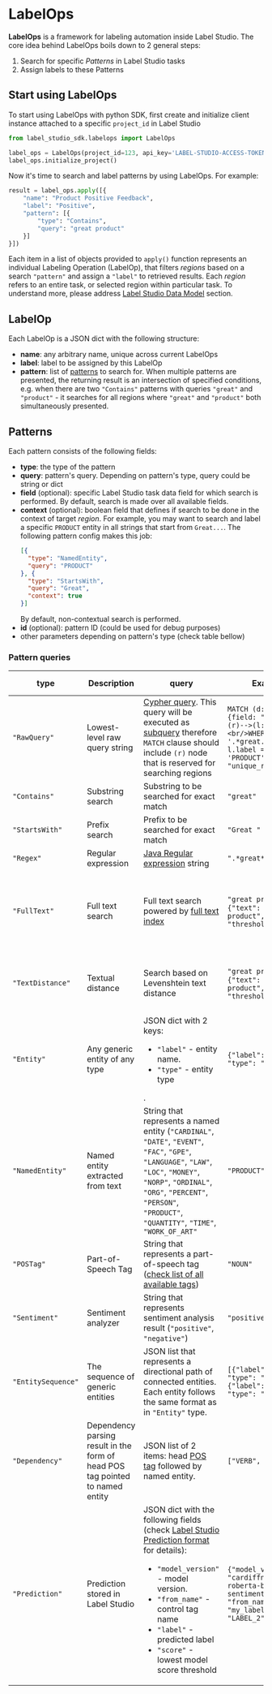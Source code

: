 # LabelOps

**LabelOps** is a framework for labeling automation inside Label Studio. The core idea behind LabelOps boils down to 2 general steps:

1. Search for specific _Patterns_ in Label Studio tasks
2. Assign labels to these Patterns

## Start using LabelOps

To start using LabelOps with python SDK, first create and initialize client instance attached to a specific `project_id` in Label Studio

```python
from label_studio_sdk.labelops import LabelOps

label_ops = LabelOps(project_id=123, api_key='LABEL-STUDIO-ACCESS-TOKEN')
label_ops.initialize_project()
```

Now it's time to search and label patterns by using LabelOps. For example:

```python
result = label_ops.apply([{
    "name": "Product Positive Feedback",
    "label": "Positive",
    "pattern": [{
        "type": "Contains",
        "query": "great product"
    }]
}])
```

Each item in a list of objects provided to `apply()` function represents an individual Labeling Operation (LabelOp),
that filters _regions_ based on a search `"pattern"` and assign a `"label"` to retrieved results. Each _region_ refers to an entire task, or selected region within particular task. To understand more, please address [Label Studio Data Model]() section.

## LabelOp

Each LabelOp is a JSON dict with the following structure:

- **name**: any arbitrary name, unique across current LabelOps
- **label**: label to be assigned by this LabelOp
- **pattern**: list of [patterns](#patterns) to search for. When multiple patterns are presented, the returning result is an intersection of specified conditions, e.g. when there are two `"Contains"` patterns with queries `"great"` and `"product"` - it searches for all regions where `"great"` and `"product"` both simultaneously presented.

## Patterns

Each pattern consists of the following fields:

- **type**: the type of the pattern
- **query**: pattern's query. Depending on pattern's type, query could be string or dict
- **field** (optional): specific Label Studio task data field for which search is performed. By default, search is made over all available fields.
- **context** (optional): boolean field that defines if search to be done in the context of target _region_. For example, you may want to search and label a specific `PRODUCT` entity in all strings that start from `Great...`. The following pattern config makes this job:
    ```json
    [{
      "type": "NamedEntity",
      "query": "PRODUCT"
    }, {
      "type": "StartsWith",
      "query": "Great",
      "context": true
    }]
    ```
    By default, non-contextual search is performed. 
- **id** (optional): pattern ID (could be used for debug purposes)
- other parameters depending on pattern's type (check table bellow)

### Pattern queries

| type               | Description                                                                   | query                                                                                                                                                                                                                                                                                                                                             | Example                                                                                                                                | Additional parameters                                                              |
|--------------------|-------------------------------------------------------------------------------|---------------------------------------------------------------------------------------------------------------------------------------------------------------------------------------------------------------------------------------------------------------------------------------------------------------------------------------------------|----------------------------------------------------------------------------------------------------------------------------------------|------------------------------------------------------------------------------------|
| `"RawQuery"`       | Lowest-level raw query string                                                 | [Cypher query](https://neo4j.com/developer/cypher/). This query will be executed as [subquery](https://neo4j.com/docs/cypher-manual/current/clauses/call-subquery/) therefore `MATCH` clause should include `(r)` node that is reserved for searching regions                                                                                     | `MATCH (d:Data {field: "text"})-->(r)-->(l:Label) <br/>WHERE d.data =~ '.*great.*' AND l.label = 'PRODUCT'<br/>RETURN "unique_result"` ||
| `"Contains"`       | Substring search                                                              | Substring to be searched for exact match                                                                                                                                                                                                                                                                                                          | `"great"`                                                                                                                              ||
| `"StartsWith"`     | Prefix search                                                                 | Prefix to be searched for exact match                                                                                                                                                                                                                                                                                                             | `"Great "`                                                                                                                             ||
| `"Regex"`          | Regular expression                                                            | [Java Regular expression](https://docs.oracle.com/en/java/javase/11/docs/api/java.base/java/util/regex/Pattern.html) string                                                                                                                                                                                                                       | `".*great*"`                                                                                                                           ||
| `"FullText"`       | Full text search                                                              | Full text search powered by [full text index](https://neo4j.com/docs/cypher-manual/current/indexes-for-full-text-search/)                                                                                                                                                                                                                         | `"great product"` or `{"text": "great product", "threshold": 3}`                                                                                                                        | `"threshold"` (optional) - determines minimal threshold value for retrieved scores |
| `"TextDistance"`   | Textual distance                                                              | Search based on Levenshtein text distance                                                                                                                                                                                                                                                                                                         | `"great product"` or `{"text": "great product", "threshold": 3}`                                                                        | `"threshold"` - determines maximal char distance                                   |
| `"Entity"`         | Any generic entity of any type                                                | JSON dict with 2 keys: <ul><li>`"label"` - entity name.<li>`"type"` - entity type</ul>.                                                                                                                                                                                                                                                           | `{"label": "PRODUCT", "type": "ner"}`                                                                                                  ||
| `"NamedEntity"`    | Named entity extracted from text                                              | String that represents a named entity (`"CARDINAL"`, `"DATE"`, `"EVENT"`, `"FAC"`, `"GPE"`, `"LANGUAGE"`, `"LAW"`, `"LOC"`, `"MONEY"`, `"NORP"`, `"ORDINAL"`, `"ORG"`, `"PERCENT"`, `"PERSON"`, `"PRODUCT"`, `"QUANTITY"`, `"TIME"`, `"WORK_OF_ART"`                                                                                              | `"PRODUCT"`                                                                                                                            ||
| `"POSTag"`         | Part-of-Speech Tag                                                            | String that represents a part-of-speech tag ([check list of all available tags](https://spacy.io/usage/linguistic-features#pos-tagging))                                                                                                                                                                                                          | `"NOUN"`                                                                                                                               ||
| `"Sentiment"`      | Sentiment analyzer                                                            | String that represents sentiment analysis result (`"positive"`, `"negative"`)                                                                                                                                                                                                                                                                     | `"positive"`                                                                                                                           ||
| `"EntitySequence"` | The sequence of generic entities                                              | JSON list that represents a directional path of connected entities. Each entity follows the same format as in `"Entity"` type.                                                                                                                                                                                                                    | `[{"label": "VERB", "type": "head"}, {"label": "PRODUCT", "type": "ner"}] `                                                            ||
| `"Dependency"`     | Dependency parsing result in the form of head POS tag pointed to named entity | JSON list of 2 items: head [POS tag](https://spacy.io/usage/linguistic-features#pos-tagging) followed by named entity.                                                                                                                                                                                                                            | `["VERB", "PRODUCT"]`                                                                                                                  ||
| `"Prediction"`     | Prediction stored in Label Studio                                             | JSON dict with the following fields (check [Label Studio Prediction format](https://labelstud.io/guide/export.html#Label-Studio-JSON-format-of-annotated-tasks) for details):  <ul><li>`"model_version"` - model version.<li>`"from_name"` - control tag name <li> `"label"` - predicted label <li> `"score"` - lowest model score threshold</ul> | `{"model_version": "cardiffnlp/twitter-roberta-base-sentiment", "from_name": "my_label", "label": "LABEL_2"}} `                        ||
